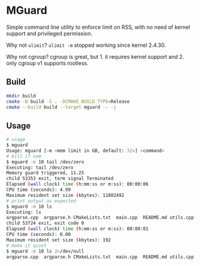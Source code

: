 # MGuard

Simple command line utility to enforce limit on RSS, with no need of kernel support and privileged permission.

Why not `ulimit`? `ulimit -m` stopped working since kernel 2.4.30.

Why not cgroup? cgroup is great, but 1. it requires kernel support and 2. only cgroup v1 supports rootless.

## Build

```bash
mkdir build
cmake -B build -S . -DCMAKE_BUILD_TYPE=Release
cmake --build build --target mguard -- -j
```

## Usage

```bash
# usage
$ mguard 
Usage: mguard [-m <mem limit in GB, default: 32>] <command>
# kill if oom
$ mguard -m 10 tail /dev/zero 
Executing: tail /dev/zero 
Memory guard triggered, 11.25
child 53353 exit, term signal Terminated
Elapsed (wall clock) time (h:mm:ss or m:ss): 00:00:06
CPU time (seconds): 4.99
Maximum resident set size (kbytes): 11802492
# print output as expected
$ mguard -m 10 ls
Executing: ls 
argparse.cpp  argparse.h CMakeLists.txt  main.cpp  README.md utils.cpp  utils.h
child 53724 exit, exit code 0
Elapsed (wall clock) time (h:mm:ss or m:ss): 00:00:01
CPU time (seconds): 0.00
Maximum resident set size (kbytes): 192
# make it quiet
$ mguard -m 10 ls 2>/dev/null
argparse.cpp  argparse.h CMakeLists.txt  main.cpp  README.md utils.cpp  utils.h
```